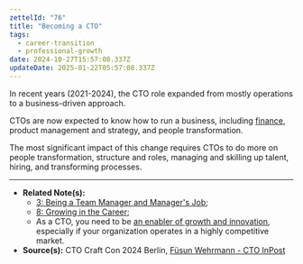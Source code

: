 ```yaml
---
zettelId: "76"
title: "Becoming a CTO"
tags:
  - career-transition
  - professional-growth
date: 2024-10-27T15:57:08.337Z
updateDate: 2025-01-22T05:57:08.337Z
---
```


In recent years (2021-2024), the CTO role expanded from mostly operations to a business-driven approach.

CTOs are now expected to know how to run a business, including [finance](/notes/88/), product management and strategy, and people transformation.

The most significant impact of this change requires CTOs to do more on people transformation, structure and roles, managing and skilling up talent, hiring, and transforming processes.

---

- **Related Note(s):**
  - [3: Being a Team Manager and Manager's Job](/notes/3/);
  - [8: Growing in the Career](/notes/8/);
  - As a CTO, you need to be [an enabler of growth and innovation](/notes/29a1/), especially if your organization operates in a highly competitive market.
- **Source(s):** CTO Craft Con 2024 Berlin, [Füsun Wehrmann - CTO InPost](https://conference.ctocraft.com/berlin-2024/speaker/fusun-wehrmann/)
